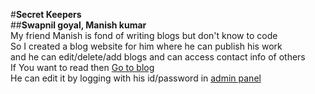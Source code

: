 #**Secret Keepers**<br />
##**Swapnil goyal, Manish kumar**<br />
My friend Manish is fond of writing blogs but don't know to code<br />
So I created a blog website for him where he can publish his work<br />
and he can edit/delete/add blogs and can access contact info of others <br />
If You want to read then [Go to blog](https://secret-keepers.herokuapp.com)<br />
He can edit it by logging with his id/password in [admin panel](https://secret-keepers.herokuapp.com/admin/)
